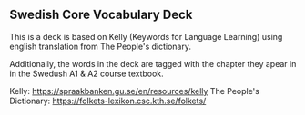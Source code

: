 ## Swedish Core Vocabulary Deck

This is a deck is based on Kelly (Keywords for Language Learning) using english translation from The People's dictionary. 

Additionally, the words in the deck are tagged with the chapter they apear in in the Swedush A1 & A2 course textbook.

Kelly: https://spraakbanken.gu.se/en/resources/kelly
The People's Dictionary: https://folkets-lexikon.csc.kth.se/folkets/

